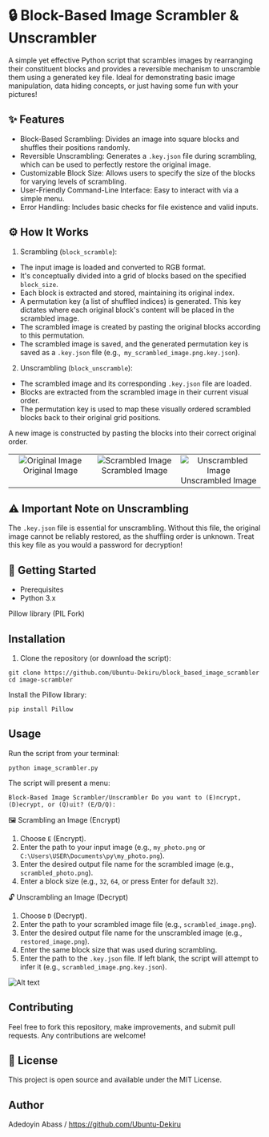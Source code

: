 # 🔒 Block-Based Image Scrambler & Unscrambler
A simple yet effective Python script that scrambles images by rearranging their constituent blocks and provides a reversible mechanism to unscramble them using a generated key file. Ideal for demonstrating basic image manipulation, data hiding concepts, or just having some fun with your pictures!

## ✨ Features
* Block-Based Scrambling: Divides an image into square blocks and shuffles their positions randomly.
* Reversible Unscrambling: Generates a `.key.json` file during scrambling, which can be used to perfectly restore the original image.
* Customizable Block Size: Allows users to specify the size of the blocks for varying levels of scrambling.
* User-Friendly Command-Line Interface: Easy to interact with via a simple menu.
* Error Handling: Includes basic checks for file existence and valid inputs.

## ⚙️ How It Works
1. Scrambling (`block_scramble`):
  * The input image is loaded and converted to RGB format.
  * It's conceptually divided into a grid of blocks based on the specified `block_size`.
  * Each block is extracted and stored, maintaining its original index.
  * A permutation key (a list of shuffled indices) is generated. This key dictates where each original block's content will be placed in the scrambled image.
  * The scrambled image is created by pasting the original blocks according to this permutation.
  * The scrambled image is saved, and the generated permutation key is saved as a `.key.json` file (e.g.,` my_scrambled_image.png.key.json`).
2. Unscrambling (`block_unscramble`):
  * The scrambled image and its corresponding `.key.json` file are loaded.
  * Blocks are extracted from the scrambled image in their current visual order.
  * The permutation key is used to map these visually ordered scrambled blocks back to their original grid positions.

A new image is constructed by pasting the blocks into their correct original order.

<table style="width:100%;">
  <tr>
    <td style="width:33%; text-align:center; vertical-align:top;">
      <img src="https://github.com/Ubuntu-Dekiru/block_based_image_scrambler/blob/main/screenshots/me.png" alt="Original Image" style="max-width:100%;">
      <br>
      Original Image
    </td>
    <td style="width:33%; text-align:center; vertical-align:top;">
      <img src="https://github.com/Ubuntu-Dekiru/block_based_image_scrambler/blob/main/screenshots/scrambled_image.png" alt="Scrambled Image" style="max-width:100%;">
      <br>
      Scrambled Image
    </td>
    <td style="width:33%; text-align:center; vertical-align:top;">
      <img src="https://github.com/Ubuntu-Dekiru/block_based_image_scrambler/blob/main/screenshots/my_humble_self.png" alt="Unscrambled Image" style="max-width:100%;">
      <br>
      Unscrambled Image
    </td>
  </tr>
</table>

## ⚠️ Important Note on Unscrambling
The `.key.json` file is essential for unscrambling. Without this file, the original image cannot be reliably restored, as the shuffling order is unknown. Treat this key file as you would a password for decryption!

## 🚀 Getting Started
* Prerequisites
* Python 3.x

Pillow library (PIL Fork)

## Installation
1. Clone the repository (or download the script):

`git clone https://github.com/Ubuntu-Dekiru/block_based_image_scrambler`
`cd image-scrambler`

Install the Pillow library:

`pip install Pillow`

## Usage
Run the script from your terminal:

`python image_scrambler.py`

The script will present a menu:

`Block-Based Image Scrambler/Unscrambler
Do you want to (E)ncrypt, (D)ecrypt, or (Q)uit? (E/D/Q):`

🖼️ Scrambling an Image (Encrypt)
1. Choose `E` (Encrypt).
2. Enter the path to your input image (e.g., `my_photo.png` or `C:\Users\USER\Documents\py\my_photo.png`).
3. Enter the desired output file name for the scrambled image (e.g., `scrambled_photo.png`).
4. Enter a block size (e.g., `32`, `64`, or press Enter for default `32`).

🔓 Unscrambling an Image (Decrypt)
1. Choose `D` (Decrypt).
2. Enter the path to your scrambled image file (e.g., `scrambled_image.png`).
3. Enter the desired output file name for the unscrambled image (e.g., `restored_image.png`).
4. Enter the same block size that was used during scrambling.
5. Enter the path to the `.key.json` file. If left blank, the script will attempt to infer it (e.g., `scrambled_image.png.key.json`).

![Alt text](https://github.com/Ubuntu-Dekiru/block_based_image_scrambler/blob/main/screenshots/Screenshot%202025-06-12%20045442.png)

## Contributing
Feel free to fork this repository, make improvements, and submit pull requests. Any contributions are welcome!

## 📄 License
This project is open source and available under the MIT License.

## Author
Adedoyin Abass / https://github.com/Ubuntu-Dekiru
